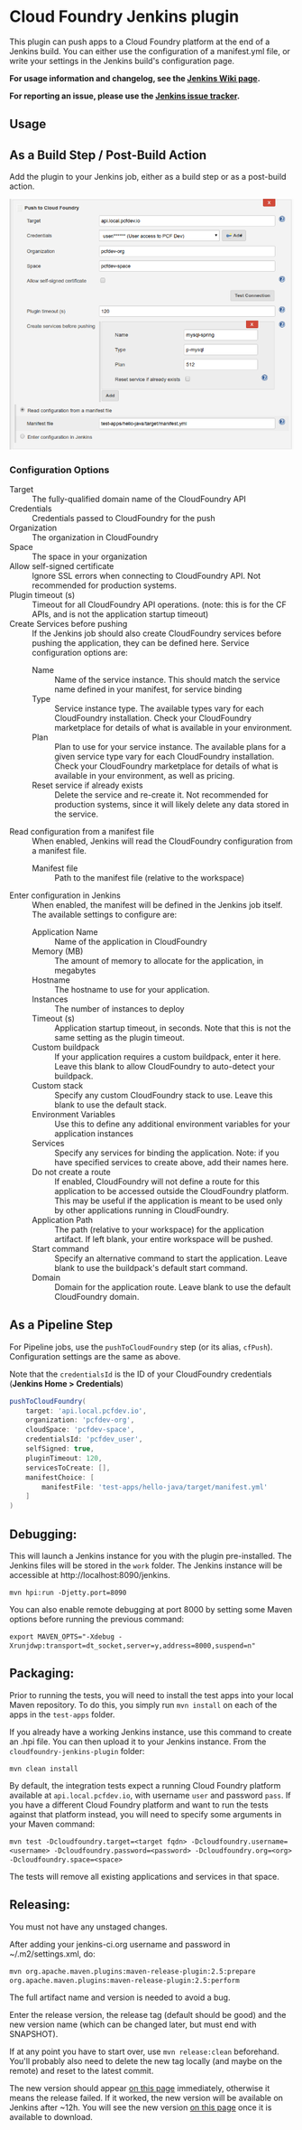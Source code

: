 Cloud Foundry Jenkins plugin
============================

This plugin can push apps to a Cloud Foundry platform at the end of a Jenkins build. You can either use the 
configuration of a manifest.yml file, or write your settings in the Jenkins build's configuration page.

**For usage information and changelog, see the
[Jenkins Wiki page](https://wiki.jenkins-ci.org/display/JENKINS/Cloud+Foundry+Plugin).**

**For reporting an issue, please use the
[Jenkins issue tracker](https://issues.jenkins-ci.org/browse/JENKINS/component/19824/).**

Usage
-----

## As a Build Step / Post-Build Action
Add the plugin to your Jenkins job, either as a build step or as a post-build action.

![example with manifest](./doc-images/example-manifest.png)

### Configuration Options

<dl>
  <dt>Target</dt><dd>The fully-qualified domain name of the CloudFoundry API</dd>
  <dt>Credentials</dt><dd>Credentials passed to CloudFoundry for the push</dd>
  <dt>Organization</dt><dd>The organization in CloudFoundry</dd>
  <dt>Space</dt><dd>The space in your organization</dd>
  <dt>Allow self-signed certificate</dt><dd>Ignore SSL errors when connecting to
      CloudFoundry API. Not recommended for production systems.</dd>
  <dt>Plugin timeout (s)</dt><dd>Timeout for all CloudFoundry API operations.
      (note: this is for the CF APIs, and is not the application startup timeout)
  <dt>Create Services before pushing</dt><dd>If the Jenkins job should also
      create CloudFoundry services before pushing the application, they can be
      defined here. Service configuration options are:<dl>
        <dt>Name</dt><dd>Name of the service instance. This should match the
            service name defined in your manifest, for service binding</dd>
        <dt>Type</dt><dd>Service instance type. The available types vary for
            each CloudFoundry installation. Check your CloudFoundry marketplace
            for details of what is available in your environment.</dd>
        <dt>Plan</dt><dd>Plan to use for your service instance. The available
            plans for a given service type vary for each CloudFoundry
            installation. Check your CloudFoundry marketplace for details of
            what is available in your environment, as well as pricing.</dd>
        <dt>Reset service if already exists</dt><dd>Delete the service and
            re-create it. Not recommended for production systems, since it will
            likely delete any data stored in the service.</dd>
      </dl>
  </dd>
  <dt>Read configuration from a manifest file</dt><dd>When enabled, Jenkins will
      read the CloudFoundry configuration from a manifest file.<dl>
      <dt>Manifest file</dt><dd>Path to the manifest file (relative to the workspace)</dd>
  </dl></dd>
  <dt>Enter configuration in Jenkins</dt><dd>When enabled, the manifest will be
      defined in the Jenkins job itself. The available settings to configure
      are:<dl>
        <dt>Application Name</dt><dd>Name of the application in CloudFoundry</dd>
        <dt>Memory (MB)</dt><dd>The amount of memory to allocate for the
            application, in megabytes</dd>
        <dt>Hostname</dt><dd>The hostname to use for your application.</dd>
        <dt>Instances</dt><dd>The number of instances to deploy</dd>
        <dt>Timeout (s)</dt><dd>Application startup timeout, in seconds. Note
            that this is not the same setting as the plugin timeout.</dd>
        <dt>Custom buildpack</dt><dd>If your application requires a custom
            buildpack, enter it here. Leave this blank to allow CloudFoundry to
            auto-detect your buildpack.</dd>
        <dt>Custom stack</dt><dd>Specify any custom CloudFoundry stack to use.
            Leave this blank to use the default stack.</dd>
        <dt>Environment Variables</dt><dd>Use this to define any additional
            environment variables for your application instances</dd>
        <dt>Services</dt><dd>Specify any services for binding the application.
            Note: if you have specified services to create above, add their
            names here.</dd>
        <dt>Do not create a route</dt><dd>If enabled, CloudFoundry will not
            define a route for this application to be accessed outside the
            CloudFoundry platform. This may be useful if the application is
            meant to be used only by other applications running in
            CloudFoundry.</dd>
        <dt>Application Path</dt><dd>The path (relative to your workspace) for
            the application artifact. If left blank, your entire workspace will
            be pushed.</dd>
        <dt>Start command</dt><dd>Specify an alternative command to start the
            application. Leave blank to use the buildpack's default start
            command.</dd>
        <dt>Domain</dt><dd>Domain for the application route. Leave blank to
            use the default CloudFoundry domain.</dd>
      </dl>
  </dd>
</dl>

## As a Pipeline Step

For Pipeline jobs, use the `pushToCloudFoundry` step (or its alias, `cfPush`).
Configuration settings are the same as above.

Note that the `credentialsId` is the ID of your CloudFoundry credentials
(**Jenkins Home > Credentials**)

```groovy
pushToCloudFoundry(
    target: 'api.local.pcfdev.io',
    organization: 'pcfdev-org',
    cloudSpace: 'pcfdev-space',
    credentialsId: 'pcfdev_user',
    selfSigned: true,
    pluginTimeout: 120,
    servicesToCreate: [],
    manifestChoice: [
        manifestFile: 'test-apps/hello-java/target/manifest.yml'
    ]
)
```

Debugging:
----------
This will launch a Jenkins instance for you with the plugin pre-installed. The Jenkins files will be stored in the
`work` folder.
The Jenkins instance will be accessible at http://localhost:8090/jenkins.

```
mvn hpi:run -Djetty.port=8090
```

You can also enable remote debugging at port 8000 by setting some Maven options before running the previous command:

```
export MAVEN_OPTS="-Xdebug -Xrunjdwp:transport=dt_socket,server=y,address=8000,suspend=n"
```

Packaging:
----------

Prior to running the tests, you will need to install the test apps into your local
Maven repository. To do this, you simply run `mvn install` on each of the apps
in the `test-apps` folder.

If you already have a working Jenkins instance, use this command to create an .hpi file. You can then upload it to your
Jenkins instance. From the `cloudfoundry-jenkins-plugin` folder:

```
mvn clean install
```

By default, the integration tests expect a running Cloud Foundry platform available at `api.local.pcfdev.io`, with
username `user` and password `pass`. If you have a different Cloud Foundry platform and want to run the tests
against that platform instead, you will need to specify some arguments in your Maven command:

```
mvn test -Dcloudfoundry.target=<target fqdn> -Dcloudfoundry.username=<username> -Dcloudfoundry.password=<password> -Dcloudfoundry.org=<org> -Dcloudfoundry.space=<space>
```

The tests will remove all existing applications and services in that space.

Releasing:
----------

You must not have any unstaged changes.

After adding your jenkins-ci.org username and password in ~/.m2/settings.xml, do:

```
mvn org.apache.maven.plugins:maven-release-plugin:2.5:prepare org.apache.maven.plugins:maven-release-plugin:2.5:perform
```

The full artifact name and version is needed to avoid a bug.

Enter the release version, the release tag (default should be good) and the new version name (which can be changed
later, but must end with SNAPSHOT).

If at any point you have to start over, use `mvn release:clean` beforehand. You'll probably also need to delete the new
tag locally (and maybe on the remote) and reset to the latest commit.

The new version should appear [on this page](http://repo.jenkins-ci.org/releases/org/jenkins-ci/plugins/cloudfoundry/)
immediately, otherwise it means the release failed. If it worked, the new version will be available on Jenkins after
~12h. You will see the new version [on this page](http://updates.jenkins-ci.org/update-center.json) once it is available
to download.
